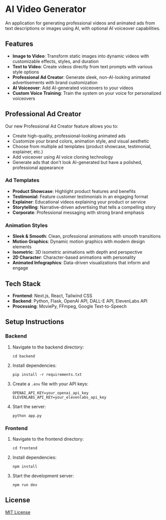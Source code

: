 # AI Video Generator

An application for generating professional videos and animated ads from text descriptions or images using AI, with optional AI voiceover capabilities.

## Features

- **Image to Video**: Transform static images into dynamic videos with customizable effects, styles, and duration
- **Text to Video**: Create videos directly from text prompts with various style options
- **Professional Ad Creator**: Generate sleek, non-AI-looking animated advertisements with brand customization
- **AI Voiceover**: Add AI-generated voiceovers to your videos
- **Custom Voice Training**: Train the system on your voice for personalized voiceovers

## Professional Ad Creator

Our new Professional Ad Creator feature allows you to:

- Create high-quality, professional-looking animated ads
- Customize your brand colors, animation style, and visual aesthetic
- Choose from multiple ad templates (product showcase, testimonial, explainer, etc.)
- Add voiceover using AI voice cloning technology
- Generate ads that don't look AI-generated but have a polished, professional appearance

### Ad Templates

- **Product Showcase**: Highlight product features and benefits
- **Testimonial**: Feature customer testimonials in an engaging format
- **Explainer**: Educational videos explaining your product or service
- **Storytelling**: Narrative-driven advertising that tells a compelling story
- **Corporate**: Professional messaging with strong brand emphasis

### Animation Styles

- **Sleek & Smooth**: Clean, professional animations with smooth transitions
- **Motion Graphics**: Dynamic motion graphics with modern design elements
- **Isometric**: 3D isometric animations with depth and perspective
- **2D Character**: Character-based animations with personality
- **Animated Infographics**: Data-driven visualizations that inform and engage

## Tech Stack

- **Frontend**: Next.js, React, Tailwind CSS
- **Backend**: Python, Flask, OpenAI API, DALL-E API, ElevenLabs API
- **Processing**: MoviePy, FFmpeg, Google Text-to-Speech

## Setup Instructions

### Backend

1. Navigate to the backend directory:
   ```
   cd backend
   ```

2. Install dependencies:
   ```
   pip install -r requirements.txt
   ```

3. Create a `.env` file with your API keys:
   ```
   OPENAI_API_KEY=your_openai_api_key
   ELEVENLABS_API_KEY=your_elevenlabs_api_key
   ```

4. Start the server:
   ```
   python app.py
   ```

### Frontend

1. Navigate to the frontend directory:
   ```
   cd frontend
   ```

2. Install dependencies:
   ```
   npm install
   ```

3. Start the development server:
   ```
   npm run dev
   ```

## License

[MIT License](LICENSE) 